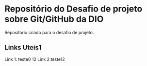 # Repositório do Desafio de projeto sobre Git/GitHub da DIO
Repositório criado para o desafio de projeto.


## Links Uteis1
Link 1: teste0
12
Link 2:teste12
